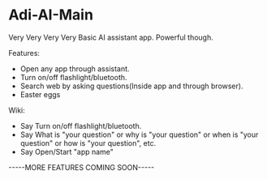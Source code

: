 # Adi-AI-Main
Very Very Very Very Basic AI assistant app. Powerful though.

Features:
- Open any app through assistant.
- Turn on/off flashlight/bluetooth.
- Search web by asking questions(Inside app and through browser).
- Easter eggs

Wiki:
- Say Turn on/off flashlight/bluetooth.
- Say What is "your question" or why is "your question" or when is "your question" or how is "your question", etc.
- Say Open/Start "app name"

-----MORE FEATURES COMING SOON-----
